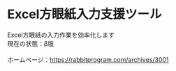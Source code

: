 # Excel方眼紙入力支援ツール
Excel方眼紙の入力作業を効率化します<br>
現在の状態：β版<br>
<br>
ホームページ：<a href="https://rabbitprogram.com/archives/3001">https://rabbitprogram.com/archives/3001</a><br>
